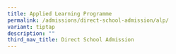 ```yaml
---
title: Applied Learning Programme
permalink: /admissions/direct-school-admission/alp/
variant: tiptap
description: ""
third_nav_title: Direct School Admission
---
```

